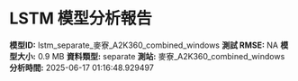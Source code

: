 # LSTM 模型分析報告
**模型ID:** lstm_separate_麥寮_A2K360_combined_windows
**測試 RMSE:** NA
**模型大小:** 0.9 MB
**資料類型:** separate
**測站:** 麥寮_A2K360_combined_windows
**分析時間:** 2025-06-17 01:16:48.929497
